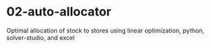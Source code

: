 # 02-auto-allocator
Optimal allocation of stock to stores using linear optimization, python, solver-studio, and excel
